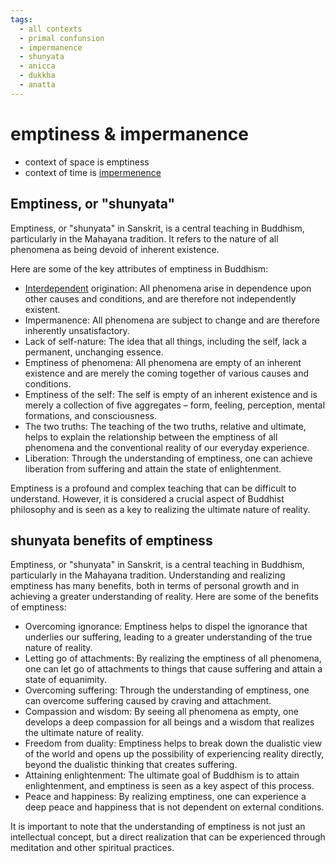 ```yaml
---
tags:
  - all contexts
  - primal confunsion 
  - impermanence 
  - shunyata
  - anicca 
  - dukkha 
  - anatta 
---
```

# emptiness & impermanence

- context of space is emptiness
- context of time is [impermenence](impermenence.md)

## Emptiness, or "shunyata"

Emptiness, or "shunyata" in Sanskrit, is a central teaching in Buddhism, particularly in the Mahayana tradition. It refers to the nature of all phenomena as being devoid of inherent existence.

Here are some of the key attributes of emptiness in Buddhism:

- [Interdependent](interdependance.md) origination: All phenomena arise in dependence upon other causes and conditions, and are therefore not independently existent.
- Impermanence: All phenomena are subject to change and are therefore inherently unsatisfactory.
- Lack of self-nature: The idea that all things, including the self, lack a permanent, unchanging essence.
- Emptiness of phenomena: All phenomena are empty of an inherent existence and are merely the coming together of various causes and conditions.
- Emptiness of the self: The self is empty of an inherent existence and is merely a collection of five aggregates – form, feeling, perception, mental formations, and consciousness.
- The two truths: The teaching of the two truths, relative and ultimate, helps to explain the relationship between the emptiness of all phenomena and the conventional reality of our everyday experience.
- Liberation: Through the understanding of emptiness, one can achieve liberation from suffering and attain the state of enlightenment.

Emptiness is a profound and complex teaching that can be difficult to understand. However, it is considered a crucial aspect of Buddhist philosophy and is seen as a key to realizing the ultimate nature of reality.

## shunyata benefits of emptiness

Emptiness, or "shunyata" in Sanskrit, is a central teaching in Buddhism, particularly in the Mahayana tradition. Understanding and realizing emptiness has many benefits, both in terms of personal growth and in achieving a greater understanding of reality. Here are some of the benefits of emptiness:

- Overcoming ignorance: Emptiness helps to dispel the ignorance that underlies our suffering, leading to a greater understanding of the true nature of reality.
- Letting go of attachments: By realizing the emptiness of all phenomena, one can let go of attachments to things that cause suffering and attain a state of equanimity.
- Overcoming suffering: Through the understanding of emptiness, one can overcome suffering caused by craving and attachment.
- Compassion and wisdom: By seeing all phenomena as empty, one develops a deep compassion for all beings and a wisdom that realizes the ultimate nature of reality.
- Freedom from duality: Emptiness helps to break down the dualistic view of the world and opens up the possibility of experiencing reality directly, beyond the dualistic thinking that creates suffering.
- Attaining enlightenment: The ultimate goal of Buddhism is to attain enlightenment, and emptiness is seen as a key aspect of this process.
- Peace and happiness: By realizing emptiness, one can experience a deep peace and happiness that is not dependent on external conditions.

It is important to note that the understanding of emptiness is not just an intellectual concept, but a direct realization that can be experienced through meditation and other spiritual practices.